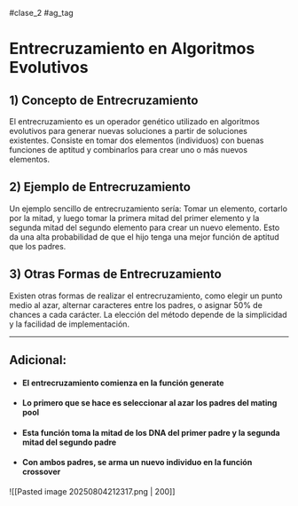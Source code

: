 #clase_2 #ag_tag 
# Entrecruzamiento en Algoritmos Evolutivos

## 1) Concepto de Entrecruzamiento
El entrecruzamiento es un operador genético utilizado en algoritmos evolutivos para generar nuevas soluciones a partir de soluciones existentes. Consiste en tomar dos elementos (individuos) con buenas funciones de aptitud y combinarlos para crear uno o más nuevos elementos.
## 2) Ejemplo de Entrecruzamiento
Un ejemplo sencillo de entrecruzamiento sería: Tomar un elemento, cortarlo por la mitad, y luego tomar la primera mitad del primer elemento y la segunda mitad del segundo elemento para crear un nuevo elemento. Esto da una alta probabilidad de que el hijo tenga una mejor función de aptitud que los padres.
## 3) Otras Formas de Entrecruzamiento
Existen otras formas de realizar el entrecruzamiento, como elegir un punto medio al azar, alternar caracteres entre los padres, o asignar 50% de chances a cada carácter. La elección del método depende de la simplicidad y la facilidad de implementación.

---
## Adicional:
- #### El entrecruzamiento comienza en la función generate
- #### Lo primero que se hace es seleccionar al azar los padres del mating pool
- #### Esta función toma la mitad de los DNA del primer padre y la segunda mitad del segundo padre
- #### Con ambos padres, se arma un nuevo individuo en la función crossover

![[Pasted image 20250804212317.png | 200]]

